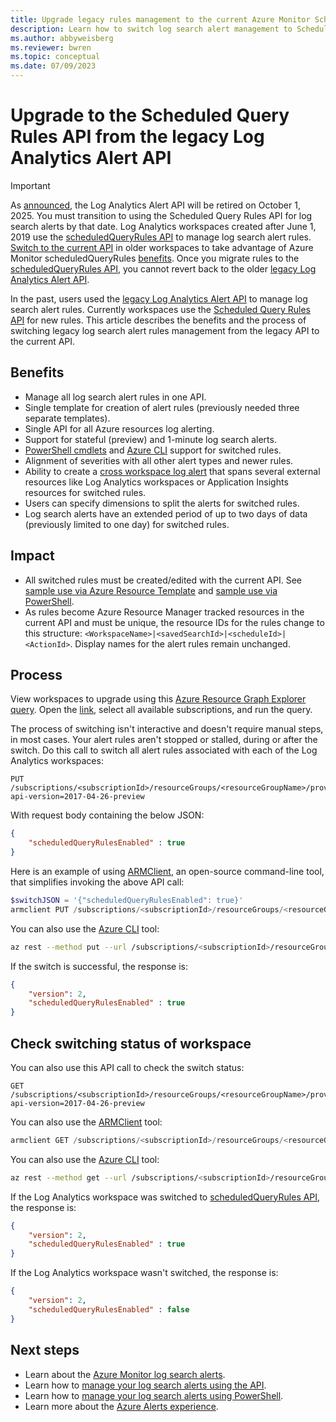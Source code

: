 ```yaml
---
title: Upgrade legacy rules management to the current Azure Monitor Scheduled Query Rules API
description: Learn how to switch log search alert management to ScheduledQueryRules API.
ms.author: abbyweisberg
ms.reviewer: bwren
ms.topic: conceptual
ms.date: 07/09/2023
---
```


# Upgrade to the Scheduled Query Rules API from the legacy Log Analytics Alert API

> [!IMPORTANT]
> As [announced](https://azure.microsoft.com/updates/switch-api-preference-log-alerts/), the Log Analytics Alert API will be retired on October 1, 2025. You must transition to using the Scheduled Query Rules API for log search alerts by that date.
> Log Analytics workspaces created after June 1, 2019 use the [scheduledQueryRules API](/rest/api/monitor/scheduledqueryrule-2021-08-01/scheduled-query-rules) to manage log search alert rules. [Switch to the current API](./alerts-log-api-switch.md) in older workspaces to take advantage of Azure Monitor scheduledQueryRules [benefits](./alerts-log-api-switch.md#benefits). 
> Once you migrate rules to the [scheduledQueryRules API](/rest/api/monitor/scheduledqueryrule-2021-08-01/scheduled-query-rules), you cannot revert back to the older [legacy Log Analytics Alert API](/azure/azure-monitor/alerts/api-alerts).

In the past, users used the [legacy Log Analytics Alert API](/azure/azure-monitor/alerts/api-alerts) to manage log search alert rules. Currently workspaces use the [Scheduled Query Rules API](/rest/api/monitor/scheduledqueryrule-2021-08-01/scheduled-query-rules) for new rules. This article describes the benefits and the process of switching legacy log search alert rules management from the legacy API to the current API.

## Benefits

- Manage all log search alert rules in one API.
- Single template for creation of alert rules (previously needed three separate templates).
- Single API for all Azure resources log alerting.
- Support for stateful (preview) and 1-minute log search alerts.
- [PowerShell cmdlets](/azure/azure-monitor/alerts/alerts-manage-alerts-previous-version#manage-log-alerts-by-using-powershell) and [Azure CLI](/azure/azure-monitor/alerts/alerts-log#manage-log-alerts-using-cli) support for switched rules.
- Alignment of severities with all other alert types and newer rules.
- Ability to create a [cross workspace log alert](/azure/azure-monitor/logs/cross-workspace-query) that spans several external resources like Log Analytics workspaces or Application Insights resources for switched rules.
- Users can specify dimensions to split the alerts for switched rules.
- Log search alerts have an extended period of up to two days of data (previously limited to one day) for switched rules.

## Impact

- All switched rules must be created/edited with the current API. See [sample use via Azure Resource Template](/azure/azure-monitor/alerts/alerts-log-create-templates) and [sample use via PowerShell](/azure/azure-monitor/alerts/alerts-manage-alerts-previous-version#manage-log-alerts-by-using-powershell).
- As rules become Azure Resource Manager tracked resources in the current API and must be unique, the resource IDs for the rules change to this structure: `<WorkspaceName>|<savedSearchId>|<scheduleId>|<ActionId>`. Display names for the alert rules remain unchanged. 

## Process

View workspaces to upgrade using this [Azure Resource Graph Explorer query](https://portal.azure.com/?feature.customportal=false#blade/HubsExtension/ArgQueryBlade/query/resources%0A%7C%20where%20type%20%3D~%20%22microsoft.insights%2Fscheduledqueryrules%22%0A%7C%20where%20properties.isLegacyLogAnalyticsRule%20%3D%3D%20true%0A%7C%20distinct%20tolower%28properties.scopes%5B0%5D%29). Open the [link](https://portal.azure.com/?feature.customportal=false#blade/HubsExtension/ArgQueryBlade/query/resources%0A%7C%20where%20type%20%3D~%20%22microsoft.insights%2Fscheduledqueryrules%22%0A%7C%20where%20properties.isLegacyLogAnalyticsRule%20%3D%3D%20true%0A%7C%20distinct%20tolower%28properties.scopes%5B0%5D%29), select all available subscriptions, and run the query. 

The process of switching isn't interactive and doesn't require manual steps, in most cases. Your alert rules aren't stopped or stalled, during or after the switch.
Do this call to switch all alert rules associated with each of the Log Analytics workspaces:

```
PUT /subscriptions/<subscriptionId>/resourceGroups/<resourceGroupName>/providers/Microsoft.OperationalInsights/workspaces/<workspaceName>/alertsversion?api-version=2017-04-26-preview
```

With request body containing the below JSON:

```json
{
    "scheduledQueryRulesEnabled" : true
}
```

Here is an example of using [ARMClient](https://github.com/projectkudu/ARMClient), an open-source command-line tool, that simplifies invoking the above API call:

```powershell
$switchJSON = '{"scheduledQueryRulesEnabled": true}'
armclient PUT /subscriptions/<subscriptionId>/resourceGroups/<resourceGroupName>/providers/Microsoft.OperationalInsights/workspaces/<workspaceName>/alertsversion?api-version=2017-04-26-preview $switchJSON
```

You can also use the [Azure CLI](/cli/azure/reference-index#az-rest) tool:

```bash
az rest --method put --url /subscriptions/<subscriptionId>/resourceGroups/<resourceGroupName>/providers/Microsoft.OperationalInsights/workspaces/<workspaceName>/alertsversion?api-version=2017-04-26-preview --body "{\"scheduledQueryRulesEnabled\" : true}"
```

If the switch is successful, the response is:

```json
{
    "version": 2,
    "scheduledQueryRulesEnabled" : true
}
```

## Check switching status of workspace

You can also use this API call to check the switch status:

```
GET /subscriptions/<subscriptionId>/resourceGroups/<resourceGroupName>/providers/Microsoft.OperationalInsights/workspaces/<workspaceName>/alertsversion?api-version=2017-04-26-preview
```

You can also use the [ARMClient](https://github.com/projectkudu/ARMClient) tool:

```powershell
armclient GET /subscriptions/<subscriptionId>/resourceGroups/<resourceGroupName>/providers/Microsoft.OperationalInsights/workspaces/<workspaceName>/alertsversion?api-version=2017-04-26-preview
```

You can also use the [Azure CLI](/cli/azure/reference-index#az-rest) tool:

```bash
az rest --method get --url /subscriptions/<subscriptionId>/resourceGroups/<resourceGroupName>/providers/Microsoft.OperationalInsights/workspaces/<workspaceName>/alertsversion?api-version=2017-04-26-preview
```

If the Log Analytics workspace was switched to [scheduledQueryRules API](/rest/api/monitor/scheduledqueryrule-2021-08-01/scheduled-query-rules), the response is:

```json
{
    "version": 2,
    "scheduledQueryRulesEnabled" : true
}
```
If the Log Analytics workspace wasn't switched, the response is:

```json
{
    "version": 2,
    "scheduledQueryRulesEnabled" : false
}
```

## Next steps

- Learn about the [Azure Monitor log search alerts](/azure/azure-monitor/alerts/alerts-types).
- Learn how to [manage your log search alerts using the API](/azure/azure-monitor/alerts/alerts-log-create-templates).
- Learn how to [manage your log search alerts using PowerShell](/azure/azure-monitor/alerts/alerts-manage-alerts-previous-version#manage-log-alerts-by-using-powershell).
- Learn more about the [Azure Alerts experience](/azure/azure-monitor/alerts/alerts-overview).
